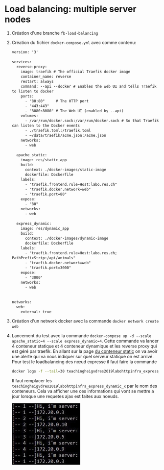 # Load balancing: multiple server nodes

1. Création d'une branche `fb-load-balancing`

2. Création du fichier `docker-compose.yml` avec comme contenu:

   ```
   version: '3'
   
   services:
     reverse-proxy:
       image: traefik # The official Traefik docker image
       container_name: reverse
       restart: always
       command: --api --docker # Enables the web UI and tells Traefik to listen to docker
       ports:
         - "80:80"     # The HTTP port
         - "443:443"
         - "8080:8080" # The Web UI (enabled by --api)
       volumes:
         - /var/run/docker.sock:/var/run/docker.sock # So that Traefik can listen to the Docker events
         - ./traefik.toml:/traefik.toml
         - ~/data/traefik/acme.json:/acme.json
       networks:
         - web
   
     apache_static:
       image: res/static_app
       build:
         context: ./docker-images/static-image
         dockerfile: Dockerfile
       labels:
         - "traefik.frontend.rule=Host:labo.res.ch"
         - "traefik.docker.network=web"
         - "traefik.port=80"
       expose:
         - "80"
       networks:
         - web
   
     express_dynamic:
       image: res/dynamic_app
       build:
         context: ./docker-images/dynamic-image
         dockerfile: Dockerfile
       labels:
         - "traefik.frontend.rule=Host:labo.res.ch; PathPrefixStrip:/api/animals"
         - "traefik.docker.network=web"
         - "traefik.port=3000"
       expose:
         - "3000"
       networks:
         - web
   
   
   networks:
     web:
       external: true
   ```

3. Création d'un network docker avec la commande `docker network create web`

4. Lancement du test avec la commande `docker-compose up -d --scale apache_static=4 --scale express_dynamic=4`. Cette commande va lancer 4 conteneur statique et 4 conteneur dynamique et les reverse proxy qui est géré par traefik. En allant sur la page  [du conteneur static](http://labo.res.ch/) on va avoir une alerte qui va nous indiquer sur quel serveur statique on est arrivé. Pour test le loadbalancing des nœud expresse il faut faire la commande 

   ```bash
   docker logs -f --tail=30 teachingheigvdres2019labohttpinfra_express_dynamic_1 | sed -e 's/^/[-- 1 --]/' & docker logs -f --tail=30 teachingheigvdres2019labohttpinfra_express_dynamic_2 | sed -e 's/^/[-- 2 --]/' & docker logs -f --tail=30 teachingheigvdres2019labohttpinfra_express_dynamic_3 | sed -e 's/^/[-- 3 --]/' & docker logs -f --tail=30 teachingheigvdres2019labohttpinfra_express_dynamic_4 | sed -e 's/^/[-- 4 --]/'
   ```

   Il faut remplacer les `teachingheigvdres2019labohttpinfra_express_dynamic_x` par le nom des conteneurs. Cela va afficher une ces informations qui vont se mettre a jour lorsque une requetes ajax est faites aux noeuds.

   ![loadbalancing_express](images/loadbalancing_express.png)
